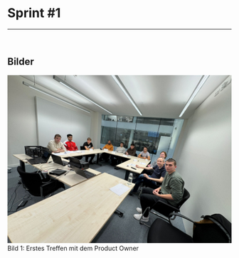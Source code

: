 # Sprint #1
---
<br>

## Bilder

![Das Team](./Bilder/WhatsApp%20Bild%202024-11-23%20um%2015.15.21_99ed5944.jpg)
Bild 1: Erstes Treffen mit dem Product Owner
